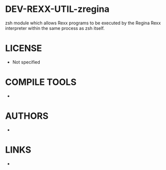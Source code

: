 DEV-REXX-UTIL-zregina
=====================

zsh module which allows Rexx programs to be executed by the Regina Rexx interpreter within the same process as zsh itself.

LICENSE
===============
* Not specified

COMPILE TOOLS
===============
* 
 
AUTHORS
===============
* 

LINKS
===============
* 
